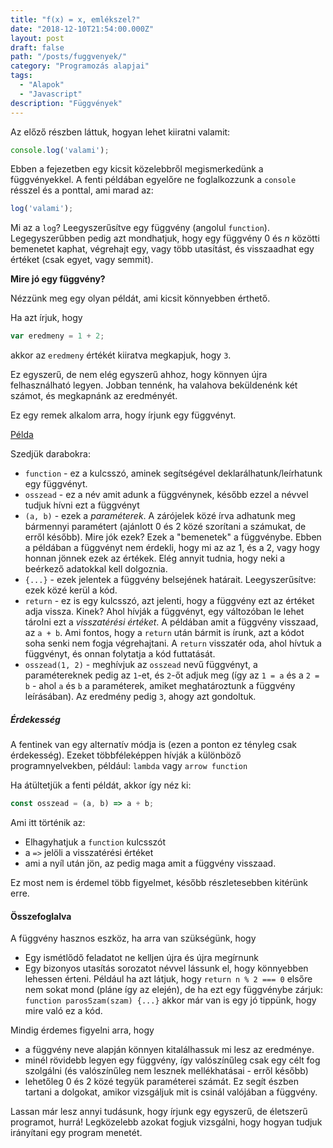 ```yaml
---
title: "f(x) = x, emlékszel?"
date: "2018-12-10T21:54:00.000Z"
layout: post
draft: false
path: "/posts/fuggvenyek/"
category: "Programozás alapjai"
tags:
  - "Alapok"
  - "Javascript"
description: "Függvények"
---
```


Az előző részben láttuk, hogyan lehet kiiratni valamit: 
```javascript
console.log('valami');
```

Ebben a fejezetben egy kicsit közelebbről megismerkedünk a függvényekkel.
A fenti példában egyelőre ne foglalkozzunk a `console` résszel és a ponttal, ami marad az:

```javascript
log('valami');
```

Mi az a `log`? Leegyszerűsítve egy függvény (angolul `function`). Legegyszerűbben pedig azt mondhatjuk, hogy egy függvény 0 és *n* közötti bemenetet kaphat, végrehajt egy, vagy több utasítást, és visszaadhat egy értéket (csak egyet, vagy semmit).

**Mire jó egy függvény?**

Nézzünk meg egy olyan példát, ami kicsit könnyebben érthető.

Ha azt írjuk, hogy 

```javascript
var eredmeny = 1 + 2;
```
akkor az `eredmeny` értékét kiiratva megkapjuk, hogy `3`.

Ez egyszerű, de nem elég egyszerű ahhoz, hogy könnyen újra felhasználható legyen. Jobban tennénk, ha valahova beküldenénk két számot, és megkapnánk az eredményét.

Ez egy remek alkalom arra, hogy írjunk egy függvényt.

[Példa](embedded-codesandbox://functions)


Szedjük darabokra:
* `function` - ez a kulcsszó, aminek segítségével deklarálhatunk/leírhatunk egy függvényt.
* `osszead` - ez a név amit adunk a függvénynek, később ezzel a névvel tudjuk hívni ezt a függvényt
* `(a, b)` - ezek a *paraméterek*. A zárójelek közé írva adhatunk meg bármennyi paramétert (ajánlott 0 és 2 közé szorítani a számukat, de erről később).
Mire jók ezek? Ezek a "bemenetek" a függvénybe. Ebben a példában a függvényt nem érdekli, hogy mi az az 1, és a 2, vagy hogy honnan jönnek ezek az értékek. Elég annyit tudnia, hogy neki a beérkező adatokkal kell dolgoznia.
* `{...}` - ezek jelentek a függvény belsejének határait. Leegyszerűsítve: ezek közé kerül a kód.
* `return` - ez is egy kulcsszó, azt jelenti, hogy a függvény ezt az értéket adja vissza. Kinek? Ahol hívják a függvényt, egy változóban le lehet tárolni ezt a *visszatérési értéket*. A példában amit a függvény visszaad, az `a + b`. Ami fontos, hogy a `return` után bármit is írunk, azt a kódot soha senki nem fogja végrehajtani. A `return` visszatér oda, ahol hívtuk a függvényt, és onnan folytatja a kód futtatását. 
* `osszead(1, 2)` - meghívjuk az `osszead` nevű függvényt, a paramétereknek pedig az `1`-et, és `2`-őt adjuk meg (így az `1 = a` és a `2 = b` - ahol `a` és `b` a paraméterek, amiket meghatároztunk a függvény leírásában). Az eredmény pedig `3`, ahogy azt gondoltuk.

##### Érdekesség

A fentinek van egy alternatív módja is (ezen a ponton ez tényleg csak érdekesség).
Ezeket többféleképpen hívják a különböző programnyelvekben, például: `lambda` vagy `arrow function`

Ha átültetjük a fenti példát, akkor így néz ki:

```javascript
const osszead = (a, b) => a + b;
``` 

Ami itt történik az:
* Elhagyhatjuk a `function` kulcsszót
* a `=>` jelöli a visszatérési értéket
* ami a nyíl után jön, az pedig maga amit a függvény visszaad.

Ez most nem is érdemel több figyelmet, később részletesebben kitérünk erre.

#### Összefoglalva

A függvény hasznos eszköz, ha arra van szükségünk, hogy
* Egy ismétlődő feladatot ne kelljen újra és újra megírnunk
* Egy bizonyos utasítás sorozatot névvel lássunk el, hogy könnyebben lehessen érteni.
Például ha azt látjuk, hogy `return n % 2 === 0` elsőre nem sokat mond (pláne így az elején), de ha ezt egy függvénybe zárjuk: `function parosSzam(szam) {...}` akkor már van is egy jó tippünk, hogy mire való ez a kód.

Mindig érdemes figyelni arra, hogy
* a függvény neve alapján könnyen kitalálhassuk mi lesz az eredménye.
* minél rövidebb legyen egy függvény, így valószínűleg csak egy célt fog szolgálni (és valószínűleg nem lesznek mellékhatásai - erről később)
* lehetőleg 0 és 2 közé tegyük paraméterei számát. Ez segít észben tartani a dolgokat, amikor vizsgáljuk mit is csinál valójában a függvény.

Lassan már lesz annyi tudásunk, hogy írjunk egy egyszerű, de életszerű programot, hurrá!
Legközelebb azokat fogjuk vizsgálni, hogy hogyan tudjuk irányítani egy program menetét.
